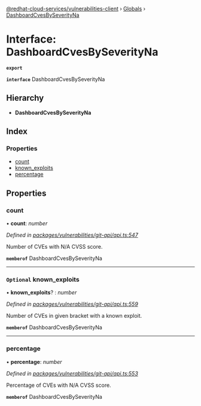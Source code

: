 [@redhat-cloud-services/vulnerabilities-client](../README.md) › [Globals](../globals.md) › [DashboardCvesBySeverityNa](dashboardcvesbyseverityna.md)

# Interface: DashboardCvesBySeverityNa

**`export`** 

**`interface`** DashboardCvesBySeverityNa

## Hierarchy

* **DashboardCvesBySeverityNa**

## Index

### Properties

* [count](dashboardcvesbyseverityna.md#count)
* [known_exploits](dashboardcvesbyseverityna.md#optional-known_exploits)
* [percentage](dashboardcvesbyseverityna.md#percentage)

## Properties

###  count

• **count**: *number*

*Defined in [packages/vulnerabilities/git-api/api.ts:547](https://github.com/RedHatInsights/javascript-clients/blob/master/packages/vulnerabilities/git-api/api.ts#L547)*

Number of CVEs with N/A CVSS score.

**`memberof`** DashboardCvesBySeverityNa

___

### `Optional` known_exploits

• **known_exploits**? : *number*

*Defined in [packages/vulnerabilities/git-api/api.ts:559](https://github.com/RedHatInsights/javascript-clients/blob/master/packages/vulnerabilities/git-api/api.ts#L559)*

Number of CVEs in given bracket with a known exploit.

**`memberof`** DashboardCvesBySeverityNa

___

###  percentage

• **percentage**: *number*

*Defined in [packages/vulnerabilities/git-api/api.ts:553](https://github.com/RedHatInsights/javascript-clients/blob/master/packages/vulnerabilities/git-api/api.ts#L553)*

Percentage of CVEs with N/A CVSS score.

**`memberof`** DashboardCvesBySeverityNa
